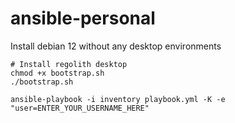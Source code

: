 # ansible-personal

Install debian 12 without any desktop environments  
  
```
# Install regolith desktop
chmod +x bootstrap.sh
./bootstrap.sh

ansible-playbook -i inventory playbook.yml -K -e "user=ENTER_YOUR_USERNAME_HERE"
```
